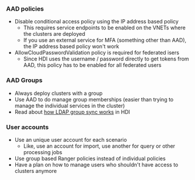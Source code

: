 ### AAD policies
* Disable conditional access policy using the IP address based policy
  * This requires service endpoints to be enabled on the VNETs where the clusters are deployed
  * If you use an external service for MFA (something other than AAD), the IP address based policy won't work
* AllowCloudPasswordValidation policy is required for federated isers
  * Since HDI uses the username / password directly to get tokens from AAD, this policy has to be enabled for all federated users

### AAD Groups
* Always deploy clusters with a group
* Use AAD to do manage group memberships (easier than trying to manage the individual services in the cluster)
* Read about [how LDAP group sync works](https://github.com/hdinsight/hdinsight.github.io/blob/master/EnterpriseSecurityPackage/LdapUserSync.md) in HDI

### User accounts
* Use an unique user account for each scenario
  * Like, use an account for import, use another for query or other processing jobs
* Use group based Ranger policies instead of individual policies
* Have a plan on how to manage users who shouldn't have access to clusters anymore
